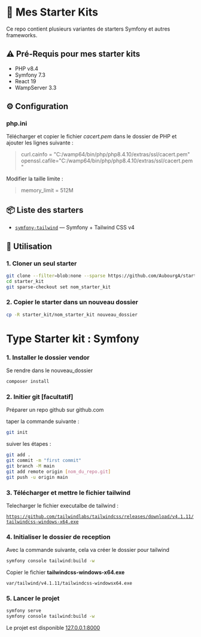 # 🎯 Mes Starter Kits

Ce repo contient plusieurs variantes de starters Symfony et autres frameworks.

## ⚠️ Pré-Requis pour mes starter kits
- PHP v8.4
- Symfony 7.3
- React 19
- WampServer 3.3
  
## ⚙️ Configuration

### php.ini

Télécharger et copier le fichier _cacert.pem_ dans le dossier de PHP et ajouter les lignes suivante :

>  curl.cainfo = "C:/wamp64/bin/php/php8.4.10/extras/ssl/cacert.pem"
>  openssl.cafile="C:/wamp64/bin/php/php8.4.10/extras/ssl/cacert.pem"

Modifier la taille limite :
>memory_limit = 512M

## 📦 Liste des starters

- [`symfony-tailwind`](./symfony-tailwind/) — Symfony + Tailwind CSS v4


## 🧰 Utilisation

### 1. Cloner un seul starter

```bash
git clone --filter=blob:none --sparse https://github.com/AubourgA/starter_kit.git
cd starter_kit
git sparse-checkout set nom_starter_kit
````

### 2. Copier le starter dans un nouveau dossier

````bash
cp -R starter_kit/nom_starter_kit nouveau_dossier
````

# Type Starter kit : Symfony

### 1. Installer le dossier vendor

Se rendre dans le nouveau_dossier

````bash
composer install
`````

### 2. Initier git [facultatif]

Préparer un repo github sur github.com

taper la commande suivante :
````bash
git init
````

suiver les étapes :
````bash
git add .
git commit -m "first commit"
git branch -M main
git add remote origin [nom_du_repo.git]
git push -u origin main
````

### 3. Télécharger et mettre le fichier tailwind

Telecharger le fichier executalbe de tailwind :


[`https://github.com/tailwindlabs/tailwindcss/releases/download/v4.1.11/tailwindcss-windows-x64.exe`](https://github.com/tailwindlabs/tailwindcss/releases/download/v4.1.11/tailwindcss-windows-x64.exe)

### 4. Initialiser le dossier de reception
Avec la commande suivante, cela va créer le dossier pour tailwind
````bash
symfony console tailwind:build -w
````

Copier le fichier **tailwindcss-windows-x64.exe**
````
var/tailwind/v4.1.11/tailwindcss-windowsx64.exe
````

### 5. Lancer le projet

```bash
symfony serve
symfony console tailwind:build -w
````

Le projet est disponible [127.0.0.1:8000](127.0.0.1:8000)
